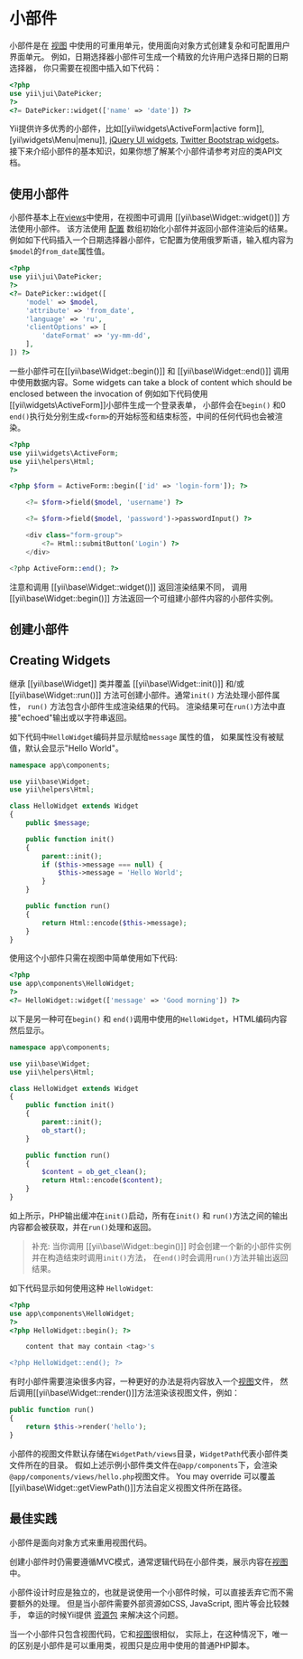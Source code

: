 小部件
=======

小部件是在 [视图](structure-views.md) 中使用的可重用单元，使用面向对象方式创建复杂和可配置用户界面单元。
例如，日期选择器小部件可生成一个精致的允许用户选择日期的日期选择器，
你只需要在视图中插入如下代码：

```php
<?php
use yii\jui\DatePicker;
?>
<?= DatePicker::widget(['name' => 'date']) ?>
```

Yii提供许多优秀的小部件，比如[[yii\widgets\ActiveForm|active form]], [yii\widgets\Menu|menu]],
[jQuery UI widgets](widget-jui.md), [Twitter Bootstrap widgets](widget-bootstrap.md)。
接下来介绍小部件的基本知识，如果你想了解某个小部件请参考对应的类API文档。


## 使用小部件 <span id="using-widgets"></span>

小部件基本上在[views](structure-views.md)中使用，在视图中可调用 [[yii\base\Widget::widget()]] 方法使用小部件。
该方法使用 [配置](concept-configurations.md) 数组初始化小部件并返回小部件渲染后的结果。
例如如下代码插入一个日期选择器小部件，它配置为使用俄罗斯语，输入框内容为`$model`的`from_date`属性值。

```php
<?php
use yii\jui\DatePicker;
?>
<?= DatePicker::widget([
    'model' => $model,
    'attribute' => 'from_date',
    'language' => 'ru',
    'clientOptions' => [
        'dateFormat' => 'yy-mm-dd',
    ],
]) ?>
```

一些小部件可在[[yii\base\Widget::begin()]] 和 [[yii\base\Widget::end()]] 调用中使用数据内容。Some widgets can take a block of content which should be enclosed between the invocation of
例如如下代码使用[[yii\widgets\ActiveForm]]小部件生成一个登录表单，
小部件会在`begin()` 和0 `end()`执行处分别生成`<form>`的开始标签和结束标签，中间的任何代码也会被渲染。

```php
<?php
use yii\widgets\ActiveForm;
use yii\helpers\Html;
?>

<?php $form = ActiveForm::begin(['id' => 'login-form']); ?>

    <?= $form->field($model, 'username') ?>

    <?= $form->field($model, 'password')->passwordInput() ?>

    <div class="form-group">
        <?= Html::submitButton('Login') ?>
    </div>

<?php ActiveForm::end(); ?>
```

注意和调用 [[yii\base\Widget::widget()]] 返回渲染结果不同，
调用 [[yii\base\Widget::begin()]] 方法返回一个可组建小部件内容的小部件实例。


## 创建小部件 <span id="creating-widgets"></span>
## Creating Widgets <span id="creating-widgets"></span>

继承 [[yii\base\Widget]] 类并覆盖 [[yii\base\Widget::init()]] 和/或
[[yii\base\Widget::run()]] 方法可创建小部件。通常`init()` 方法处理小部件属性，
`run()` 方法包含小部件生成渲染结果的代码。
渲染结果可在`run()`方法中直接"echoed"输出或以字符串返回。

如下代码中`HelloWidget`编码并显示赋给`message` 属性的值，
如果属性没有被赋值，默认会显示"Hello World"。

```php
namespace app\components;

use yii\base\Widget;
use yii\helpers\Html;

class HelloWidget extends Widget
{
    public $message;

    public function init()
    {
        parent::init();
        if ($this->message === null) {
            $this->message = 'Hello World';
        }
    }

    public function run()
    {
        return Html::encode($this->message);
    }
}
```

使用这个小部件只需在视图中简单使用如下代码:

```php
<?php
use app\components\HelloWidget;
?>
<?= HelloWidget::widget(['message' => 'Good morning']) ?>
```

以下是另一种可在`begin()` 和 `end()`调用中使用的`HelloWidget`，HTML编码内容然后显示。

```php
namespace app\components;

use yii\base\Widget;
use yii\helpers\Html;

class HelloWidget extends Widget
{
    public function init()
    {
        parent::init();
        ob_start();
    }

    public function run()
    {
        $content = ob_get_clean();
        return Html::encode($content);
    }
}
```

如上所示，PHP输出缓冲在`init()`启动，所有在`init()` 和 `run()`方法之间的输出内容都会被获取，并在`run()`处理和返回。

> 补充: 当你调用 [[yii\base\Widget::begin()]] 时会创建一个新的小部件实例并在构造结束时调用`init()`方法，
  在`end()`时会调用`run()`方法并输出返回结果。

如下代码显示如何使用这种 `HelloWidget`:

```php
<?php
use app\components\HelloWidget;
?>
<?php HelloWidget::begin(); ?>

    content that may contain <tag>'s

<?php HelloWidget::end(); ?>
```

有时小部件需要渲染很多内容，一种更好的办法是将内容放入一个[视图](structure-views.md)文件，
然后调用[[yii\base\Widget::render()]]方法渲染该视图文件，例如：

```php
public function run()
{
    return $this->render('hello');
}
```

小部件的视图文件默认存储在`WidgetPath/views`目录，`WidgetPath`代表小部件类文件所在的目录。
假如上述示例小部件类文件在`@app/components`下，会渲染`@app/components/views/hello.php`视图文件。 You may override
可以覆盖[[yii\base\Widget::getViewPath()]]方法自定义视图文件所在路径。


## 最佳实践 <span id="best-practices"></span>

小部件是面向对象方式来重用视图代码。

创建小部件时仍需要遵循MVC模式，通常逻辑代码在小部件类，展示内容在[视图](structure-views.md)中。

小部件设计时应是独立的，也就是说使用一个小部件时候，可以直接丢弃它而不需要额外的处理。
但是当小部件需要外部资源如CSS, JavaScript, 图片等会比较棘手，
幸运的时候Yii提供 [资源包](structure-asset-bundles.md) 来解决这个问题。

当一个小部件只包含视图代码，它和[视图](structure-views.md)很相似，
实际上，在这种情况下，唯一的区别是小部件是可以重用类，视图只是应用中使用的普通PHP脚本。
